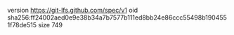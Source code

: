 version https://git-lfs.github.com/spec/v1
oid sha256:ff24002aed0e9e38b34a7b7577b111ed8bb24e86ccc55498b1904551f78de515
size 749
